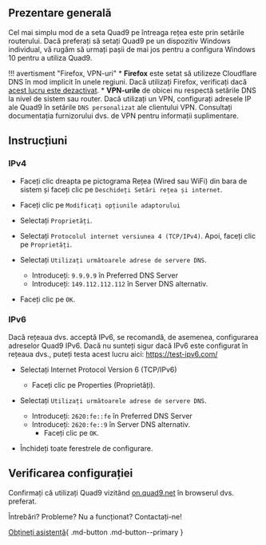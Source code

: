 ## Prezentare generală

Cel mai simplu mod de a seta Quad9 pe întreaga rețea este prin setările routerului. Dacă preferați să setați Quad9 pe un dispozitiv Windows individual, vă rugăm să urmați pașii de mai jos pentru a configura Windows 10 pentru a utiliza Quad9.

!!! avertisment "Firefox, VPN-uri"
    * **Firefox** este setat să utilizeze Cloudflare DNS în mod implicit în unele regiuni. Dacă utilizați Firefox, verificați dacă [acest lucru este dezactivat](https://support.mozilla.org/en-US/kb/dns-over-https#w_configure-doh-protection-settings).
    * **VPN-urile** de obicei nu respectă setările DNS la nivel de sistem sau router. Dacă utilizați un VPN, configurați adresele IP ale Quad9 în setările `DNS personalizat` ale clientului VPN. Consultați documentația furnizorului dvs. de VPN pentru informații suplimentare.

## Instrucțiuni

### IPv4

* Faceți clic dreapta pe pictograma Rețea (Wired sau WiFi) din bara de sistem și faceți clic pe `Deschideți Setări rețea și internet`.

* Faceți clic pe `Modificați opțiunile adaptorului`

* Selectați `Proprietăți`.

* Selectați `Protocolul internet versiunea 4 (TCP/IPv4)`. Apoi, faceți clic pe `Proprietăți`.

* Selectați `Utilizați următoarele adrese de servere DNS`.
    * Introduceți: `9.9.9.9` în Preferred DNS Server
    * Introduceți: `149.112.112.112` în Server DNS alternativ.
* Faceți clic pe `OK`.

### IPv6

Dacă rețeaua dvs. acceptă IPv6, se recomandă, de asemenea, configurarea adreselor Quad9 IPv6. Dacă nu sunteți sigur dacă IPv6 este configurat în rețeaua dvs., puteți testa acest lucru aici: https://test-ipv6.com/

* Selectați Internet Protocol Version 6 (TCP/IPv6)
    * Faceți clic pe Properties (Proprietăți).

* Selectați `Utilizați următoarele adrese de servere DNS`.
    * Introduceți: `2620:fe::fe` în Preferred DNS Server
    * Introduceți: `2620:fe::9` în Server DNS alternativ.
        * Faceți clic pe `OK`.

* Închideți toate ferestrele de configurare.

## Verificarea configurației

Confirmați că utilizați Quad9 vizitând [on.quad9.net](https://on.quad9.net) în browserul dvs. preferat.

Întrebări? Probleme? Nu a funcționat? Contactați-ne!

[Obțineți asistență](https://quad9.net/support/contact){ .md-button .md-button--primary }
